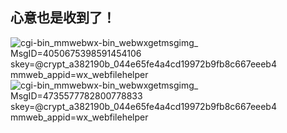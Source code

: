 ## **心意也是收到了！**
![_cgi-bin_mmwebwx-bin_webwxgetmsgimg__ MsgID=4050675398591454106 skey=@crypt_a382190b_044e65fe4a4cd19972b9fb8c667eeeb4 mmweb_appid=wx_webfilehelper](https://github.com/user-attachments/assets/3d3bda04-b5a2-4d32-a6e5-3d5390a2567b)
![_cgi-bin_mmwebwx-bin_webwxgetmsgimg__ MsgID=4735577782800778833 skey=@crypt_a382190b_044e65fe4a4cd19972b9fb8c667eeeb4 mmweb_appid=wx_webfilehelper](https://github.com/user-attachments/assets/f6b515c7-016a-45a4-b723-90fde28680ed)
